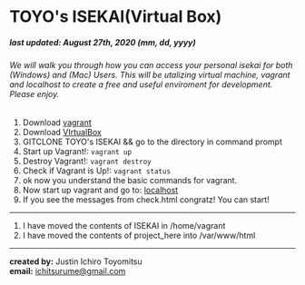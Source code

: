 # TOYO's ISEKAI(Virtual Box) <br/>
##### last updated: August 27th, 2020 (mm, dd, yyyy) <br/>
###### We will walk you through how you can access your personal isekai for both (Windows) and (Mac) Users. This will be utalizing virtual machine, vagrant and localhost to create a free and useful enviroment for development. Please enjoy.

1. Download [vagrant](https://www.vagrantup.com/downloads)
2. Download [VIrtualBox](https://www.virtualbox.org/)
3. GITCLONE TOYO's ISEKAI && go to the directory in command prompt
4. Start up Vagrant!: ``` vagrant up ```
5. Destroy Vagrant!: ``` vagrant destroy ```
6. Check if Vagrant is Up!: ``` vagrant status ```
7. ok now you understand the basic commands for vagrant.
8. Now start up vagrant and go to: [localhost](http://127.0.0.1:8080/check.html)
9. If you see the messages from check.html congratz! You can start!

---

1. I have moved the contents of ISEKAI in /home/vagrant
2. I have moved the contents of project_here into /var/www/html

---
**created by:** Justin Ichiro Toyomitsu <br/>
**email:** ichitsurume@gmail.com
